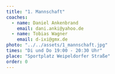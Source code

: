 ```yaml
---
title: "1. Mannschaft"
coaches:
  - name: Daniel Ankenbrand
    email: dani.anki@yahoo.de
  - name: Tobias Wagner
    email: d-ixi@gmx.de
photo: "../../assets/1_mannschaft.jpg"
times: "Di und Do 19:00 - 20:30 Uhr"
place: "Sportplatz Weipeldorfer Straße"
order: 0
---
```

